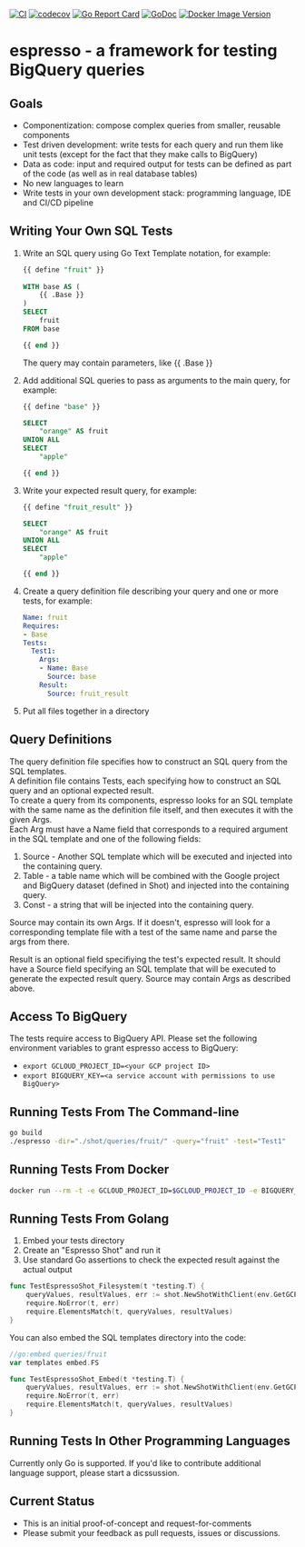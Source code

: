 [![CI](https://github.com/Tufin/espresso/workflows/go/badge.svg)](https://github.com/Tufin/espresso/actions)
[![codecov](https://codecov.io/gh/tufin/espresso/branch/main/graph/badge.svg?token=4neEgts50n)](https://codecov.io/gh/tufin/espresso)
[![Go Report Card](https://goreportcard.com/badge/github.com/tufin/espresso)](https://goreportcard.com/report/github.com/tufin/espresso)
[![GoDoc](https://godoc.org/github.com/tufin/espresso?status.svg)](https://godoc.org/github.com/tufin/espresso)
[![Docker Image Version](https://img.shields.io/docker/v/tufin/espresso?sort=semver)](https://hub.docker.com/r/tufin/espresso/tags)

# espresso - a framework for testing BigQuery queries

## Goals
- Componentization: compose complex queries from smaller, reusable components
- Test driven development: write tests for each query and run them like unit tests (except for the fact that they make calls to BigQuery)
- Data as code: input and required output for tests can be defined as part of the code (as well as in real database tables)
- No new languages to learn
- Write tests in your own development stack: programming language, IDE and CI/CD pipeline

## Writing Your Own SQL Tests
1. Write an SQL query using Go Text Template notation, for example:
   ```sql
   {{ define "fruit" }}
 
   WITH base AS (
       {{ .Base }}
   )
   SELECT
       fruit
   FROM base

   {{ end }}
   ```

   The query may contain parameters, like {{ .Base }}
2. Add additional SQL queries to pass as arguments to the main query, for example:  
   ```sql
   {{ define "base" }}

   SELECT
       "orange" AS fruit
   UNION ALL
   SELECT
       "apple"

   {{ end }}
   ```
   
3. Write your expected result query, for example:
   ```sql
   {{ define "fruit_result" }}

   SELECT
       "orange" AS fruit
   UNION ALL
   SELECT
       "apple"

   {{ end }}
   ```
4. Create a query definition file describing your query and one or more tests, for example:
   ```yaml
   Name: fruit
   Requires:
   - Base
   Tests:
     Test1:
       Args:
       - Name: Base
         Source: base
       Result:
         Source: fruit_result
   ```
5. Put all files together in a directory

## Query Definitions
The query definition file specifies how to construct an SQL query from the SQL templates.  
A definition file contains Tests, each specifying how to construct an SQL query and an optional expected result.  
To create a query from its components, espresso looks for an SQL template with the same name as the definition file itself, and then executes it with the given Args.  
Each Arg must have a Name field that corresponds to a required argument in the SQL template and one of the following fields:
1. Source - Another SQL template which will be executed and injected into the containing query.
2. Table - a table name which will be combined with the Google project and BigQuery dataset (defined in Shot) and injected into the containing query.
3. Const - a string that will be injected into the containing query.

Source may contain its own Args. If it doesn't, espresso will look for a corresponding template file with a test of the same name and parse the args from there.

Result is an optional field specifiying the test's expected result.
It should have a Source field specifying an SQL template that will be executed to generate the expected result query.
Source may contain Args as described above.

## Access To BigQuery
The tests require access to BigQuery API. 
Please set the following environment variables to grant espresso access to BigQuery:
- `export GCLOUD_PROJECT_ID=<your GCP project ID>`
- `export BIGQUERY_KEY=<a service account with permissions to use BigQuery>`

## Running Tests From The Command-line
```bash
go build
./espresso -dir="./shot/queries/fruit/" -query="fruit" -test="Test1"
```

## Running Tests From Docker
```bash
docker run --rm -t -e GCLOUD_PROJECT_ID=$GCLOUD_PROJECT_ID -e BIGQUERY_KEY=$BIGQUERY_KEY -v $(pwd)/shot:/shot:ro tufin/espresso -dir="/shot" -query="fruit" -test="Test1"
```

## Running Tests From Golang
1. Embed your tests directory
2. Create an "Espresso Shot" and run it
3. Use standard Go assertions to check the expected result against the actual output
```go
func TestEspressoShot_Filesystem(t *testing.T) {
	queryValues, resultValues, err := shot.NewShotWithClient(env.GetGCPProjectID(), "", os.DirFS("./queries/fruit")).RunTest("fruit", "Test1", []bigquery.QueryParameter{}, &map[string]bigquery.Value{})
	require.NoError(t, err)
	require.ElementsMatch(t, queryValues, resultValues)
}
```

You can also embed the SQL templates directory into the code:
```go
//go:embed queries/fruit
var templates embed.FS

func TestEspressoShot_Embed(t *testing.T) {
	queryValues, resultValues, err := shot.NewShotWithClient(env.GetGCPProjectID(), "", templates).RunTest("fruit", "Test1", []bigquery.QueryParameter{}, &map[string]bigquery.Value{})
	require.NoError(t, err)
	require.ElementsMatch(t, queryValues, resultValues)
}
```

## Running Tests In Other Programming Languages
Currently only Go is supported.
If you'd like to contribute additional language support, please start a dicssussion.

## Current Status
- This is an initial proof-of-concept and request-for-comments
- Please submit your feedback as pull requests, issues or discussions.
